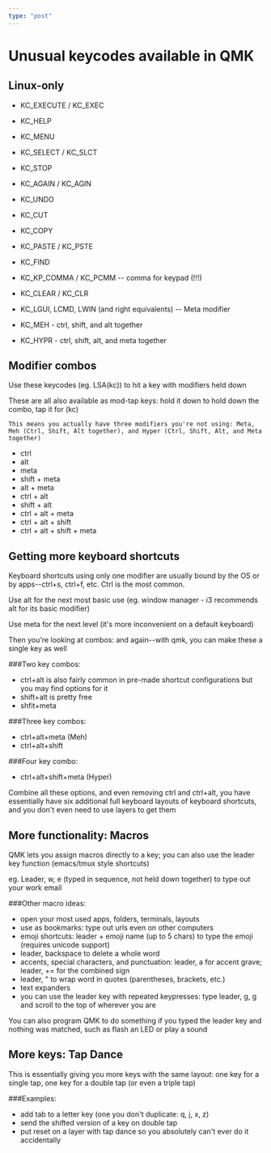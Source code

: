 ```yaml
---
type: "post"
---
```


# Unusual keycodes available in QMK

## Linux-only

- KC_EXECUTE / KC_EXEC
- KC_HELP 
- KC_MENU
- KC_SELECT / KC_SLCT
- KC_STOP
- KC_AGAIN / KC_AGIN
- KC_UNDO
- KC_CUT
- KC_COPY
- KC_PASTE / KC_PSTE
- KC_FIND
- KC_KP_COMMA / KC_PCMM -- comma for keypad (!!!)
- KC_CLEAR / KC_CLR

- KC_LGUI, LCMD, LWIN (and right equivalents) -- Meta modifier
- KC_MEH - ctrl, shift, and alt together
- KC_HYPR - ctrl, shift, alt, and meta together

## Modifier combos

Use these keycodes (eg. LSA(kc)) to hit a key with modifiers held down

These are all also available as mod-tap keys: hold it down to hold down the combo, tap it for (kc)

	This means you actually have three modifiers you're not using: Meta, Meh (Ctrl, Shift, Alt together), and Hyper (Ctrl, Shift, Alt, and Meta together)

- ctrl
- alt
- meta
- shift + meta
- alt + meta
- ctrl + alt
- shift + alt
- ctrl + alt + meta
- ctrl + alt + shift
- ctrl + alt + shift + meta
 

## Getting more keyboard shortcuts

Keyboard shortcuts using only one modifier are usually bound by the OS or by apps--ctrl+s, ctrl+f, etc. Ctrl is the most common. 

Use alt for the next most basic use (eg. window manager - i3 recommends alt for its basic modifier)

Use meta for the next level (it's more inconvenient on a default keyboard)

Then you're looking at combos: and again--with qmk, you can make these a single key as well

###Two key combos:
- ctrl+alt is also fairly common in pre-made shortcut configurations but you may find options for it
- shift+alt is pretty free
- shfit+meta

###Three key combos:
- ctrl+alt+meta (Meh)
- ctrl+alt+shift

###Four key combo:
- ctrl+alt+shift+meta (Hyper)

Combine all these options, and even removing ctrl and ctrl+alt, you have essentially have six additional full keyboard layouts of keyboard shortcuts, and you don't even need to use layers to get them


## More functionality: Macros

QMK lets you assign macros directly to a key; you can also use the leader key function (emacs/tmux style shortcuts)

eg. Leader, w, e (typed in sequence, not held down together) to type out your work email

###Other macro ideas:
- open your most used apps, folders, terminals, layouts
- use as bookmarks: type out urls even on other computers
- emoji shortcuts: leader + emoji name (up to 5 chars) to type the emoji (requires unicode support)
- leader, backspace to delete a whole word
- accents, special characters, and punctuation: leader, a for accent grave; leader, += for the combined sign
- leader, " to wrap word in quotes (parentheses, brackets, etc.)
- text expanders
- you can use the leader key with repeated keypresses: type leader, g, g and scroll to the top of wherever you are

You can also program QMK to do something if you typed the leader key and nothing was matched, such as flash an LED or play a sound

## More keys: Tap Dance

This is essentially giving you more keys with the same layout: one key for a single tap, one key for a double tap (or even a triple tap)

###Examples:
- add tab to a letter key (one you don't duplicate: q, j, x, z)
- send the shifted version of a key on double tap
- put reset on a layer with tap dance so you absolutely can't ever do it accidentally

